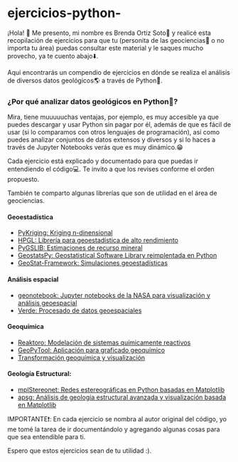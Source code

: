 # ejercicios-python-

¡Hola! :wave: Me presento, mi nombre es Brenda Ortiz Soto:information_desk_person: y realicé esta recopilación de ejercicios 
para que tu (personita de las geociencias:gem: o no importa tu área) puedas consultar este material y le saques mucho provecho, 
ya te cuento abajo:arrow_down:.


Aquí encontrarás un compendio de ejercicios en dónde se realiza el análisis de diversos datos geológicos:earth_americas: a través de Python:snake:.


### ¿Por qué analizar datos geológicos en Python:snake:? 

Mira, tiene muuuuuchas ventajas, por ejemplo, es muy accesible ya que puedes descargar y usar Python sin pagar por él, además de que es fácil de usar 
(si lo comparamos con otros lenguajes de programación), así como puedes analizar conjuntos de datos extensos y diversos y si lo haces a través de 
Jupyter Notebooks verás que es muy dinámico.:grin:

Cada ejercicio está explicado y documentado para que puedas ir entendiendo el código:computer:. Te invito a que los revises conforme el orden propuesto.

También te comparto algunas librerías que son de utilidad en el área de geociencias. 

#### Geoestadística

- [PyKriging: Kriging n-dinensional](https://github.com/capaulson/pyKriging)
- [HPGL: Librería  para geoestadística de alto rendimiento](https://github.com/hpgl/hpgl)
- [PyGSLIB: Estimaciones de recurso mineral](https://opengeostat.github.io/pygslib/index.html)
- [GeostatsPy: Geostatistical Software Library reimplentada en Python](https://github.com/GeostatsGuy/GeostatsPy)
- [GeoStat-Framework: Simulaciones geoestadísticas](https://github.com/GeoStat-Framework)

#### Análisis espacial

- [geonotebook: Jupyter notebooks de la NASA para visualización y análisis geoespacial ](https://github.com/OpenGeoscience/geonotebook)
- [Verde: Procesado de datos geoespaciales](https://github.com/fatiando/verde)

#### Geoquímica

- [Reaktoro: Modelación de sistemas químicamente reactivos](https://reaktoro.org/)
- [GeoPyTool: Aplicación para graficado geoquímico](https://github.com/GeoPyTool/GeoPyTool)
- [Transformación geoquímica y visualización](https://github.com/morganjwilliams/pyrolite)

#### Geología Estructural:

- [mplStereonet: Redes estereográficas en Python basadas en Matplotlib](https://github.com/joferkington/mplstereonet)
- [apsg: Análisis de geología estructural avanzada y visualización basada en Matplotlib](https://github.com/ondrolexa/apsg)

IMPORTANTE:exclamation:: En cada ejercicio se nombra al autor original del código, yo me tomé la tarea de ir documentándolo y agregando algunas cosas para que sea
entendible para ti. 


Espero que estos ejercicios sean de tu utilidad :).
